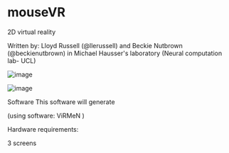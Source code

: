 # mouseVR
2D virtual reality 

Written by: Lloyd Russell (@llerussell) and Beckie Nutbrown (@beckienutbrown) in Michael Hausser's laboratory (Neural computation lab- UCL)


![image](https://i.imgur.com/Gu0CuDI.png)

![image](https://i.imgur.com/Nbtrz3y.gif)




Software 
This software will generate 

(using software: ViRMeN )

Hardware requirements:

3 screens 
